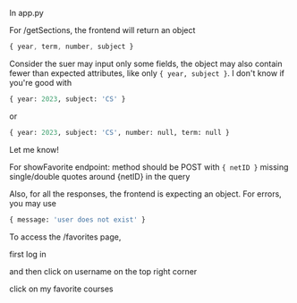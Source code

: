 In app.py

For /getSections, the frontend will return an object
```javascript
{ year, term, number, subject }
```
Consider  the suer may input only some fields, the object may also contain fewer than expected attributes, like only ```{ year, subject }```. I don't know if you're good with
```Python
{ year: 2023, subject: 'CS' }
```
or
```Python
{ year: 2023, subject: 'CS', number: null, term: null }
```
Let me know!


For showFavorite endpoint: 
method should be POST with ```{ netID }```
missing single/double quotes around {netID} in the query

Also, for all the responses, the frontend is expecting an object. For errors, you may use
```python
{ message: 'user does not exist' }
```

To access the /favorites page,

first log in

and then click on username on the top right corner

click on my favorite courses